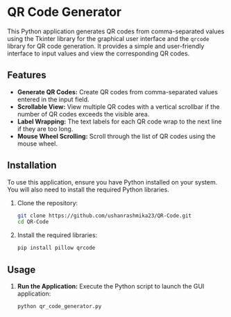 # QR Code Generator

This Python application generates QR codes from comma-separated values using the Tkinter library for the graphical user interface and the `qrcode` library for QR code generation. It provides a simple and user-friendly interface to input values and view the corresponding QR codes.

## Features

- **Generate QR Codes:** Create QR codes from comma-separated values entered in the input field.
- **Scrollable View:** View multiple QR codes with a vertical scrollbar if the number of QR codes exceeds the visible area.
- **Label Wrapping:** The text labels for each QR code wrap to the next line if they are too long.
- **Mouse Wheel Scrolling:** Scroll through the list of QR codes using the mouse wheel.

## Installation

To use this application, ensure you have Python installed on your system. You will also need to install the required Python libraries.

1. Clone the repository:
    ```bash
    git clone https://github.com/ushanrashmika23/QR-Code.git
    cd QR-Code
    ```

2. Install the required libraries:
    ```bash
    pip install pillow qrcode
    ```

## Usage

1. **Run the Application:**
   Execute the Python script to launch the GUI application:
   ```bash
   python qr_code_generator.py

